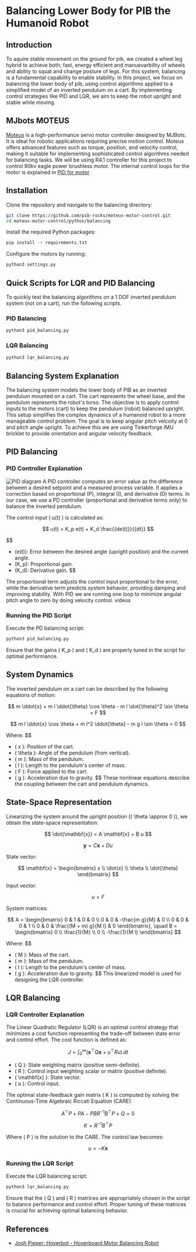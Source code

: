 
# Balancing Lower Body for PIB the Humanoid Robot

## Introduction

To aquire stable movement on the ground for pib, we created a wheel leg hybrid to achieve both; fast, energy efficient and manuevarbility of wheels and ability to squat and change posture of legs. For this system, balancing is a fundamental capability to enable stability. In this project, we focus on balancing the lower body of pib, using control algorithms applied to a simplified model of an inverted pendulum on a cart. By implementing control strategies like PID and LQR, we aim to keep the robot upright and stable while moving.

## MJbots MOTEUS

[Moteus](https://github.com/mjbots/moteus) is a high-performance servo motor controller designed by MJBots. It is ideal for robotic applications requiring precise motion control. Moteus offers advanced features such as torque, position, and velocity control, making it suitable for implementing sophisticated control algorithms needed for balancing tasks. We will be using R4.1 controller for this project to control 90kv eagle power brushless motor. The internal control loops for the motor is explained in [PID for motor](https://pib-rocks.atlassian.net/wiki/x/AQBGEg)

## Installation

Clone the repository and navigate to the balancing directory:

```bash
git clone https://github.com/pib-rocks/moteus-motor-control.git
cd moteus-motor-control/python/balancing
```

Install the required Python packages:

```bash
pip install -r requirements.txt
```

Configure the motors by running:

```bash
python3 settings.py
```

## Quick Scripts for LQR and PID Balancing

To quickly test the balancing algorithms on a 1 DOF inverted pendulum system (not on a cart), run the following scripts.

### PID Balancing

```bash
python3 pid_balancing.py
```

### LQR Balancing

```bash
python3 lqr_balancing.py
```

## Balancing System Explanation

The balancing system models the lower body of PIB as an inverted pendulum mounted on a cart. The cart represents the wheel base, and the pendulum represents the robot's torso. The objective is to apply control inputs to the motors (cart) to keep the pendulum (robot) balanced upright. This setup simplifies the complex dynamics of a humanoid robot to a more manageable control problem. The goal is to keep angular pitch velcoity at 0 and pitch angle upright. To achieve this we are using Tinkerforge IMU bricklet to provide orientation and angular velocity feedback.

## PID Balancing

### PID Controller Explanation
![PID diagram](https://images.app.goo.gl/cwJRcbWmuELH3R7N9)
A PID controller computes an error value as the difference between a desired setpoint and a measured process variable. It applies a correction based on proportional (P), integral (I), and derivative (D) terms. In our case, we use a PD controller (proportional and derivative terms only) to balance the inverted pendulum.

The control input \( u(t) \) is calculated as:

$$
u(t) = K_p e(t) + K_d \frac{{de(t)}}{{dt}}
$$

$$
- \(e(t)\): Error between the desired angle (upright position) and the current angle.
- \(K_p\): Proportional gain.
- \(K_d\): Derivative gain.
$$

The proportional term adjusts the control input proportional to the error, while the derivative term predicts system behavior, providing damping and improving stability. With PID we are running one loop to minimize angular pitch angle to zero by doing velocity control.
videos

### Running the PID Script

Execute the PD balancing script:

```bash
python3 pid_balancing.py
```

Ensure that the gains \( K_p \) and \( K_d \) are properly tuned in the script for optimal performance.

## System Dynamics

The inverted pendulum on a cart can be described by the following equations of motion:

$$
m \ddot{x} + m l \ddot{\theta} \cos \theta - m l \dot{\theta}^2 \sin \theta = F
$$

$$
m l \ddot{x} \cos \theta + m l^2 \ddot{\theta} - m g l \sin \theta = 0
$$

Where:
$$
- \( x \): Position of the cart.
- \( \theta \): Angle of the pendulum (from vertical).
- \( m \): Mass of the pendulum.
- \( l \): Length to the pendulum's center of mass.
- \( F \): Force applied to the cart.
- \( g \): Acceleration due to gravity.
$$
These nonlinear equations describe the coupling between the cart and pendulum dynamics.

## State-Space Representation

Linearizing the system around the upright position (\( \theta \approx 0 \)), we obtain the state-space representation:

$$
\dot{\mathbf{x}} = A \mathbf{x} + B u
$$

$$
\mathbf{y} = C \mathbf{x} + D u
$$

State vector:

$$
\mathbf{x} = \begin{bmatrix} x \\ \dot{x} \\ \theta \\ \dot{\theta} \end{bmatrix}
$$

Input vector:

$$
u = F
$$

System matrices:

$$
A = \begin{bmatrix}
0 & 1 & 0 & 0 \\
0 & 0 & -\frac{m g}{M} & 0 \\
0 & 0 & 0 & 1 \\
0 & 0 & \frac{(M + m) g}{M l} & 0
\end{bmatrix}, \quad
B = \begin{bmatrix}
0 \\
\frac{1}{M} \\
0 \\
-\frac{1}{M l}
\end{bmatrix}
$$

Where:
$$
- \( M \): Mass of the cart.
- \( m \): Mass of the pendulum.
- \( l \): Length to the pendulum's center of mass.
- \( g \): Acceleration due to gravity.
$$
This linearized model is used for designing the LQR controller.

## LQR Balancing

### LQR Controller Explanation

The Linear Quadratic Regulator (LQR) is an optimal control strategy that minimizes a cost function representing the trade-off between state error and control effort. The cost function is defined as:

$$
J = \int_{0}^{\infty} (\mathbf{x}^\top Q \mathbf{x} + u^\top R u) \, dt
$$

- \( Q \): State weighting matrix (positive semi-definite).
- \( R \): Control input weighting scalar or matrix (positive definite).
- \( \mathbf{x} \): State vector.
- \( u \): Control input.

The optimal state-feedback gain matrix \( K \) is computed by solving the Continuous-Time Algebraic Riccati Equation (CARE):

$$
A^\top P + P A - P B R^{-1} B^\top P + Q = 0
$$

$$
K = R^{-1} B^\top P
$$

Where \( P \) is the solution to the CARE. The control law becomes:

$$
u = -K \mathbf{x}
$$

### Running the LQR Script

Execute the LQR balancing script:

```bash
python3 lqr_balancing.py
```

Ensure that the \( Q \) and \( R \) matrices are appropriately chosen in the script to balance performance and control effort. Proper tuning of these matrices is crucial for achieving optimal balancing behavior.

## References

- [Josh Pieper: Hoverbot - Hoverboard Motor Balancing Robot](https://youtu.be/syxE1NEU7lw?feature=shared&t=449)
